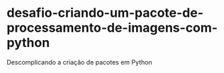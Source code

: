 # desafio-criando-um-pacote-de-processamento-de-imagens-com-python
Descomplicando a criação de pacotes em Python
